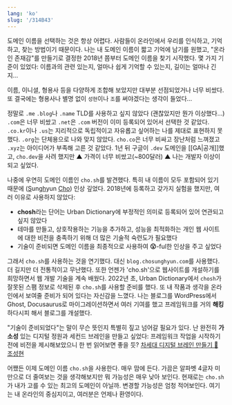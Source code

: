 ```yaml
---
lang: 'ko'
slug: '/314B43'
---
```


도메인 이름을 선택하는 것은 항상 어렵다.
사람들이 온라인에서 우리를 인식하고, 기억하고, 찾는 방법이기 때문이다.
나는 내 도메인 이름이 짧고 기억에 남기를 원했고, "온라인 존재감"를 만들기로 결정한 2018년 쯤부터 도메인 이름을 찾기 시작했다.
몇 가지 기준이 있었다: 이름과의 관련 있는지, 얼마나 쉽게 기억할 수 있는지, 길이는 얼마나 긴지...

이름, 이니셜, 형용사 등을 다양하게 조합해 보았지만 대부분 선점되었거나 너무 비쌌다. 또 결국에는 형용사나 별명 없이 `성현`이나 `조`를 써야겠다는 생각이 들었다...

정말로 `.me` `.blog`나 `.name` TLD를 사용하고 싶지 않았다 (괜찮았지만 뭔가 이상했다...) `.com`은 너무 비쌌고 `.net`은 `.com` 버전이 이미 등록되어 있어서 선택한 것 같았다. `.co.kr`이나 `.us`는 지리적으로 독립적이고 자유롭고 싶어하는 나를 제대로 표현하지 못했다. `.org`는 단체용으로 나와 맞지 않았다. `cho.co`은 너무 비싸고 장난처럼 느껴졌고 `.xyz`는 아이디어가 부족해 고른 것 같았다. 1년 뒤 구글이 `.dev` 도메인을 [[GA|공개]]했고, `cho.dev`을 사려 했지만 ▲ 가격이 너무 비쌌고(~800달러) ▲ 나는 개발자 이상이 되고 싶었다.

나중에 우연히 도메인 이름인 `cho.sh`를 발견했다. 특히 내 이름이 모두 포함되어 있기 때문에 (<u>S</u>ung<u>h</u>yun <u>Cho</u>) 인상 깊었다. 2018년에 등록하고 갖가지 실험을 했지만, 여러 이유로 사용하지 않았다:

- **chosh**라는 단어는 Urban Dictionary에 부정적인 의미로 등록되어 있어 연관되고 싶지 않았다
- 테마를 만들고, 상호작용하는 기능을 추가하고, 성능을 최적화하는 개인 웹 사이트에 대한 비전을 충족하기 위해 더 많은 기술적 숙련도가 필요했다
- 기술이 준비되면 도메인 이름을 최종적으로 사용하여 **😮**-ful한 인상을 주고 싶었다

그래서 `cho.sh`를 사용하는 것을 연기했다. 대신 `blog.chosunghyun.com`를 사용했다. 더 길지만 더 전통적이고 무난했다. 또한 언젠가 'cho.sh'으로 웹사이트를 개설하기를 희망하면서 웹 개발 기술을 계속 배웠다. 2022년 초, Urban Dictionary에서 `chosh`가 잘못된 스팸 정보로 삭제된 후 `cho.sh`를 사용할 준비를 했다. 또 내 작품과 생각을 온라인에서 보여줄 준비가 되어 있다는 자신감을 느꼈다. 나는 블로그를 WordPress에서 Ghost, Docusaurus로 마이그레이션하면서 여러 기여를 했고 프레임워크를 거의 **해킹**하다시피 해서 블로그를 개설했다.

"기술이 준비되었다"는 말이 무슨 뜻인지 특별히 짚고 넘어갈 필요가 있다. 난 완전히 **가소성** 있는 디지털 정원과 세컨드 브레인을 만들고 싶었다: 프레임워크 작업을 시작하기 전에 비전을 제시해보았으니 한 번 읽어보면 좋을 듯? [차세대 디지털 브레인 만들기 🧠 조성현](/w/D8FB8E)

어쨌든 이제 도메인 이름 `cho.sh`을 사용한다. 매우 맘에 든다. 가끔은 알파벳 4글자 미만으로 더 줄여보는 것을 생각해보지만 뭐 가능성은 매우 낮아 보인다. 현재로는 `cho.sh`가 내가 고를 수 있는 최고의 도메인이 아닐까. 변경할 가능성은 엄청 적어보인다. 여기는 내 온라인의 중심지이고, 여러분은 언제나 환영이다.
